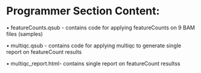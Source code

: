 # Programmer Section Content:

•	featureCounts.qsub - contains code for applying featureCounts on 9 BAM files (samples)

•	multiqc.qsub - contains code for applying multiqc to generate single report on featureCount results

• multiqc_report.html- contains single report on featureCount resultss



